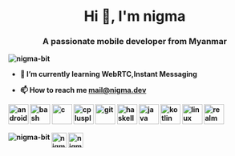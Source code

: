 <h1 align="center">Hi 👋, I'm nigma</h1>
<h3 align="center">A passionate mobile developer from <b>Myanmar</h3>

<p align="left"> <img src="https://komarev.com/ghpvc/?username=nigma-bit" alt="nigma-bit" /> </p>

- 🌱 I’m currently learning **WebRTC,Instant Messaging**

- 📫 How to reach me **mail@nigma.dev**

<p align="left"><img src="https://devicons.github.io/devicon/devicon.git/icons/android/android-original-wordmark.svg" alt="android" width="40" height="40"/> <img src="https://www.vectorlogo.zone/logos/gnu_bash/gnu_bash-icon.svg" alt="bash" width="40" height="40"/> <img src="https://devicons.github.io/devicon/devicon.git/icons/c/c-original.svg" alt="c" width="40" height="40"/> <img src="https://devicons.github.io/devicon/devicon.git/icons/cplusplus/cplusplus-original.svg" alt="cplusplus" width="40" height="40"/> <img src="https://www.vectorlogo.zone/logos/git-scm/git-scm-icon.svg" alt="git" width="40" height="40"/> <img src="https://upload.wikimedia.org/wikipedia/commons/1/1c/Haskell-Logo.svg" alt="haskell" width="40" height="40"/> <img src="https://devicons.github.io/devicon/devicon.git/icons/java/java-original-wordmark.svg" alt="java" width="40" height="40"/> <img src="https://www.vectorlogo.zone/logos/kotlinlang/kotlinlang-icon.svg" alt="kotlin" width="40" height="40"/> <img src="https://devicons.github.io/devicon/devicon.git/icons/linux/linux-original.svg" alt="linux" width="40" height="40"/> <img src="https://raw.githubusercontent.com/bestofjs/bestofjs-webui/8665e8c267a0215f3159df28b33c365198101df5/public/logos/realm.svg" alt="realm" width="40" height="40"/></p>

<p><img align="left" src="https://github-readme-stats.vercel.app/api/top-langs/?username=nigma-dev&layout=compact" alt="nigma-bit" /></p>

<p align="bottom">
<a href="https://dev.to/nigma" target="blank"><img align="center" src="https://cdn.jsdelivr.net/npm/simple-icons@3.0.1/icons/dev-dot-to.svg" alt="nigma" height="30" width="30" /></a>
<a href="https://twitter.com/nigma_bit" target="blank"><img align="center" src="https://cdn.jsdelivr.net/npm/simple-icons@3.0.1/icons/twitter.svg" alt="nigma_bit" height="30" width="30" /></a>
</p>
